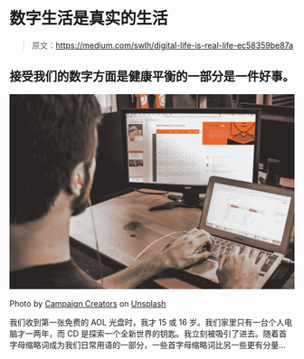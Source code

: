 # 数字生活是真实的生活

> 原文：<https://medium.com/swlh/digital-life-is-real-life-ec58359be87a>

## 接受我们的数字方面是健康平衡的一部分是一件好事。

![](img/77ea90fbe4e34321ac0a679e558c1466.png)

Photo by [Campaign Creators](https://unsplash.com/@campaign_creators?utm_source=medium&utm_medium=referral) on [Unsplash](https://unsplash.com?utm_source=medium&utm_medium=referral)

我们收到第一张免费的 AOL 光盘时，我才 15 或 16 岁。我们家里只有一台个人电脑才一两年，而 CD 是探索一个全新世界的钥匙。我立刻被吸引了进去。随着首字母缩略词成为我们日常用语的一部分，一些首字母缩略词比另一些更有分量…